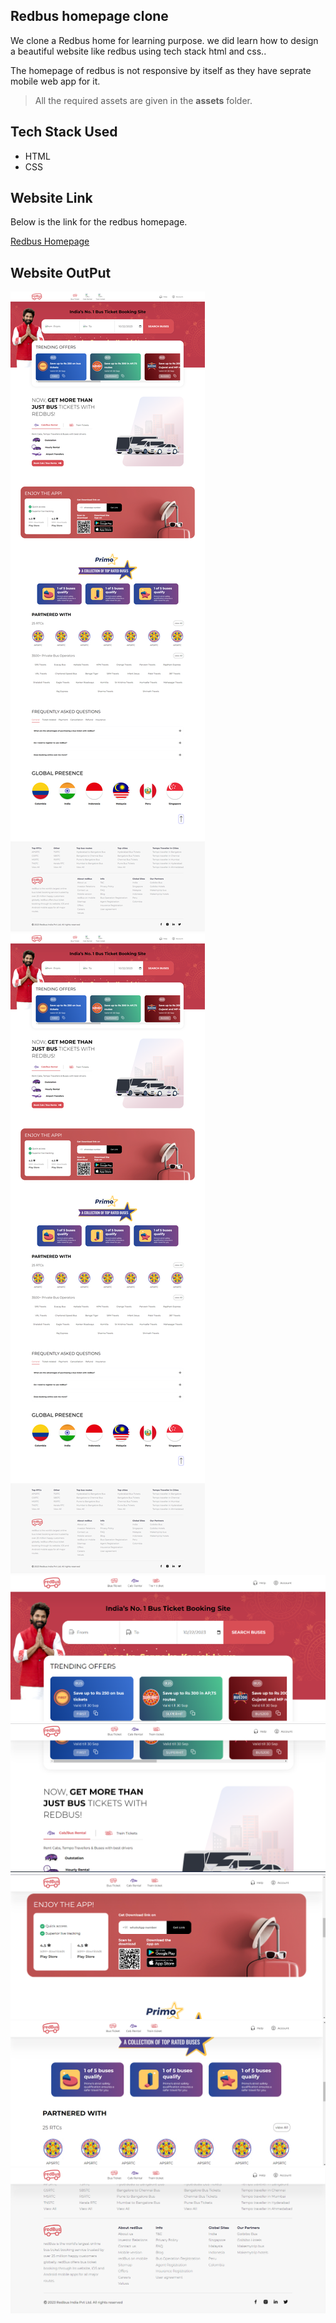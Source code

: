 ## Redbus homepage clone

We clone a Redbus home for learning purpose. we did learn how to design a beautiful website like redbus using tech stack html and css..

The homepage of redbus is not responsive by itself as they have seprate mobile web app for it.

> All the required assets are given in the **assets** folder.

## Tech Stack Used

- HTML
- CSS

## Website Link

Below is the link for the redbus homepage.

[Redbus Homepage](https://www.redbus.in/)

## Website OutPut
![Alt text](<output/Redbus Output.png>)
![Alt text](<output/Redbus Output.png>)
![Alt text](<Screenshot 2023-12-06 164430.png>)
![Alt text](<Screenshot 2023-12-06 164509.png>)
![Alt text](<Screenshot 2023-12-06 164528.png>)
![Alt text](<Screenshot 2023-12-06 164608.png>)
![Alt text](<Screenshot 2023-12-06 164629.png>)
